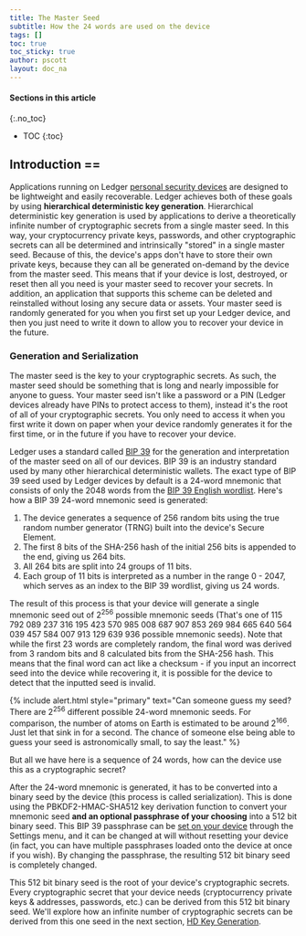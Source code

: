```yaml
---
title: The Master Seed
subtitle: How the 24 words are used on the device
tags: []
toc: true
toc_sticky: true
author: pscott
layout: doc_na
---
```


#### Sections in this article
{:.no_toc}
* TOC
{:toc}

## Introduction ==

Applications running on Ledger [personal security devices](../bg_personal_security_devices) are designed to be lightweight and easily recoverable. Ledger achieves both of these goals by using **hierarchical deterministic key generation**. Hierarchical deterministic key generation is used by applications to derive a theoretically infinite number of cryptographic secrets from a single master seed. In this way, your cryptocurrency private keys, passwords, and other cryptographic secrets can all be determined and intrinsically "stored" in a single master seed. Because of this, the device's apps don't have to store their own private keys, because they can all be generated on-demand by the device from the master seed. This means that if your device is lost, destroyed, or reset then all you need is your master seed to recover your secrets. In addition, an application that supports this scheme can be deleted and reinstalled without losing any secure data or assets. Your master seed is randomly generated for you when you first set up your Ledger device, and then you just need to write it down to allow you to recover your device in the future.

### Generation and Serialization

The master seed is the key to your cryptographic secrets. As such, the master seed should be something that is long and nearly impossible for anyone to guess. Your master seed isn't like a password or a PIN (Ledger devices already have PINs to protect access to them), instead it's the root of all of your cryptographic secrets. You only need to access it when you first write it down on paper when your device randomly generates it for the first time, or in the future if you have to recover your device.

Ledger uses a standard called [BIP 39](https://github.com/bitcoin/bips/blob/master/bip-0039.mediawiki) for the generation and interpretation of the master seed on all of our devices. BIP 39 is an industry standard used by many other hierarchical deterministic wallets. The exact type of BIP 39 seed used by Ledger devices by default is a 24-word mnemonic that consists of only the 2048 words from the [BIP 39 English wordlist](https://github.com/bitcoin/bips/blob/master/bip-0039/english.txt). Here's how a BIP 39 24-word mnemonic seed is generated:

1.  The device generates a sequence of 256 random bits using the true random number generator (TRNG) built into the device's Secure Element.
2.  The first 8 bits of the SHA-256 hash of the initial 256 bits is appended to the end, giving us 264 bits.
3.  All 264 bits are split into 24 groups of 11 bits.
4.  Each group of 11 bits is interpreted as a number in the range 0 - 2047, which serves as an index to the BIP 39 wordlist, giving us 24 words.

The result of this process is that your device will generate a single mnemonic seed out of 2<sup>256</sup> possible mnemonic seeds (That's one of 115 792 089 237 316 195 423 570 985 008 687 907 853 269 984 665 640 564 039 457 584 007 913 129 639 936 possible mnemonic seeds). Note that while the first 23 words are completely random, the final word was derived from 3 random bits and 8 calculated bits from the SHA-256 hash. This means that the final word can act like a checksum - if you input an incorrect seed into the device while recovering it, it is possible for the device to detect that the inputted seed is invalid.


{% include alert.html style="primary" text="Can someone guess my seed?</b> There are 2<sup>256</sup> different possible 24-word mnemonic seeds. For comparison, the number of atoms on Earth is estimated to be around 2<sup>166</sup>. Just let that sink in for a second. The chance of someone else being able to guess your seed is astronomically small, to say the least." %}

But all we have here is a sequence of 24 words, how can the device use this as a cryptographic secret?

After the 24-word mnemonic is generated, it has to be converted into a binary seed by the device (this process is called serialization). This is done using the PBKDF2-HMAC-SHA512 key derivation function to convert your mnemonic seed **and an optional passphrase of your choosing** into a 512 bit binary seed. This BIP 39 passphrase can be [set on your device](https://support.ledger.com/hc/en-us/articles/115005214529) through the Settings menu, and it can be changed at will without resetting your device (in fact, you can have multiple passphrases loaded onto the device at once if you wish). By changing the passphrase, the resulting 512 bit binary seed is completely changed.

This 512 bit binary seed is the root of your device's cryptographic secrets. Every cryptographic secret that your device needs (cryptocurrency private keys & addresses, passwords, etc.) can be derived from this 512 bit binary seed. We'll explore how an infinite number of cryptographic secrets can be derived from this one seed in the next section, [HD Key Generation](../bg_hd_keys).

